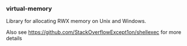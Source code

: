 ### virtual-memory

Library for allocating RWX memory on Unix and Windows.

Also see https://github.com/StackOverflowExcept1on/shellexec for more details
